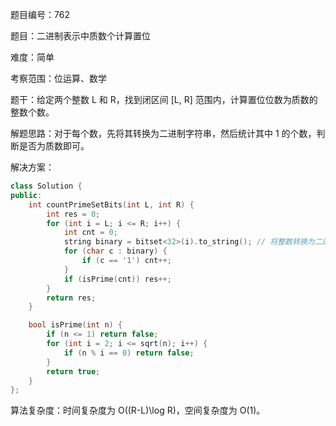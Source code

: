 题目编号：762

题目：二进制表示中质数个计算置位

难度：简单

考察范围：位运算、数学

题干：给定两个整数 L 和 R，找到闭区间 [L, R] 范围内，计算置位位数为质数的整数个数。

解题思路：对于每个数，先将其转换为二进制字符串，然后统计其中 1 的个数，判断是否为质数即可。

解决方案：

```cpp
class Solution {
public:
    int countPrimeSetBits(int L, int R) {
        int res = 0;
        for (int i = L; i <= R; i++) {
            int cnt = 0;
            string binary = bitset<32>(i).to_string(); // 将整数转换为二进制字符串
            for (char c : binary) {
                if (c == '1') cnt++;
            }
            if (isPrime(cnt)) res++;
        }
        return res;
    }

    bool isPrime(int n) {
        if (n <= 1) return false;
        for (int i = 2; i <= sqrt(n); i++) {
            if (n % i == 0) return false;
        }
        return true;
    }
};
```

算法复杂度：时间复杂度为 O((R-L)\log R)，空间复杂度为 O(1)。